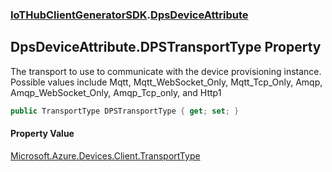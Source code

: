 ### [IoTHubClientGeneratorSDK](./IoTHubClientGeneratorSDK.md 'IoTHubClientGeneratorSDK').[DpsDeviceAttribute](./IoTHubClientGeneratorSDK-DpsDeviceAttribute.md 'IoTHubClientGeneratorSDK.DpsDeviceAttribute')
## DpsDeviceAttribute.DPSTransportType Property
The transport to use to communicate with the device provisioning instance. Possible values include Mqtt, Mqtt_WebSocket_Only, Mqtt_Tcp_Only, Amqp, Amqp_WebSocket_Only, Amqp_Tcp_only, and Http1  
```csharp
public TransportType DPSTransportType { get; set; }
```
#### Property Value
[Microsoft.Azure.Devices.Client.TransportType](https://docs.microsoft.com/en-us/dotnet/api/Microsoft.Azure.Devices.Client.TransportType 'Microsoft.Azure.Devices.Client.TransportType')  
